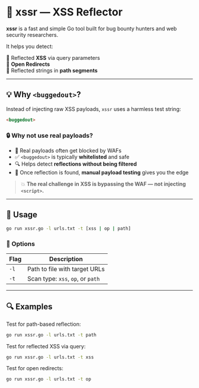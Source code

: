 # 🧪 xssr — XSS Reflector

**xssr** is a fast and simple Go tool built for bug bounty hunters and web security researchers.

It helps you detect:

🔹 Reflected **XSS** via query parameters  
🔹 **Open Redirects**  
🔹 Reflected strings in **path segments**

---

## 💡 Why `<buggedout>`?

Instead of injecting raw XSS payloads, `xssr` uses a harmless test string:

```html
<buggedout>
````

### 🔒 Why not use real payloads?

* 🚫 Real payloads often get blocked by WAFs
* ✅ `<buggedout>` is typically **whitelisted** and safe
* 🔍 Helps detect **reflections without being filtered**
* 🧠 Once reflection is found, **manual payload testing** gives you the edge

> 💥 **The real challenge in XSS is bypassing the WAF — not injecting `<script>`.**

---

## 🚀 Usage

```bash
go run xssr.go -l urls.txt -t [xss | op | path]
```

### 📘 Options

| Flag | Description                       |
| ---- | --------------------------------- |
| `-l` | Path to file with target URLs     |
| `-t` | Scan type: `xss`, `op`, or `path` |

---

## 🔍 Examples

Test for path-based reflection:

```bash
go run xssr.go -l urls.txt -t path
```

Test for reflected XSS via query:

```bash
go run xssr.go -l urls.txt -t xss
```

Test for open redirects:

```bash
go run xssr.go -l urls.txt -t op
```

